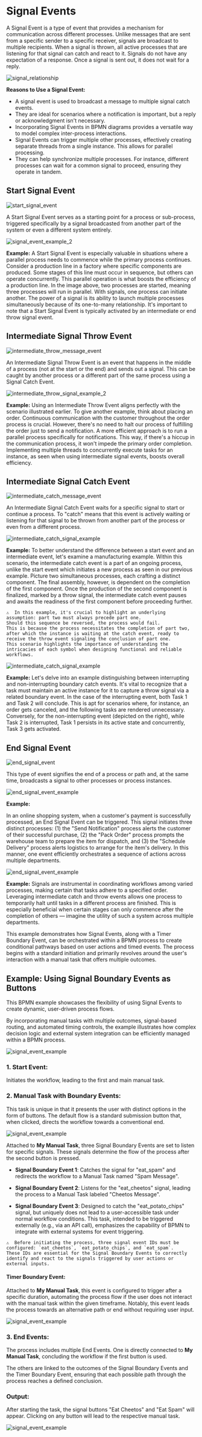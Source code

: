 # Signal Events

A Signal Event is a type of event that provides a mechanism for communication across different processes.
Unlike messages that are sent from a specific sender to a specific receiver, signals are broadcast to multiple recipients.
When a signal is thrown, all active processes that are listening for that signal can catch and react to it.
Signals do not have any expectation of a response.
Once a signal is sent out, it does not wait for a reply.

 ![signal_relationship](/images/signal_relationships.png)

**Reasons to Use a Signal Event:**

- A signal event is used to broadcast a message to multiple signal catch events.
- They are ideal for scenarios where a notification is important, but a reply or acknowledgment isn't necessary.
- Incorporating Signal Events in BPMN diagrams provides a versatile way to model complex inter-process interactions.
- Signal Events can trigger multiple other processes, effectively creating separate threads from a single instance. This allows for parallel processing.
- They can help synchronize multiple processes. For instance, different processes can wait for a common signal to proceed, ensuring they operate in tandem.

## Start Signal Event

![start_signal_event](/images/start_signal_event.png)

A Start Signal Event serves as a starting point for a process or sub-process, triggered specifically by a signal broadcasted from another part of the system or even a different system entirely.

![signal_event_example_2](/images/signal_event_example_2.png)

**Example:**
A Start Signal Event is especially valuable in situations where a parallel process needs to commence while the primary process continues.
Consider a production line in a factory where specific components are produced.
Some stages of this line must occur in sequence, but others can operate concurrently.
This parallel operation is what boosts the efficiency of a production line.
In the image above, two processes are started, meaning three processes will run in parallel.
With signals, one process can initiate another.
The power of a signal is its ability to launch multiple processes simultaneously because of its one-to-many relationship.
It's important to note that a Start Signal Event is typically activated by an intermediate or end throw signal event.

## Intermediate Signal Throw Event

![intermediate_throw_message_event](/images/intermediate_throw_signal_event.png)

An Intermediate Signal Throw Event is an event that happens in the middle of a process (not at the start or the end) and sends out a signal.
This can be caught by another process or a different part of the same process using a Signal Catch Event.

![intermediate_throw_signal_example_2](/images/intermediate_throw_signal_example_2.png)

**Example:**
Using an Intermediate Throw Event aligns perfectly with the scenario illustrated earlier.
To give another example, think about placing an order.
Continuous communication with the customer throughout the order process is crucial.
However, there's no need to halt our process of fulfilling the order just to send a notification.
A more efficient approach is to run a parallel process specifically for notifications.
This way, if there's a hiccup in the communication process, it won't impede the primary order completion.
Implementing multiple threads to concurrently execute tasks for an instance, as seen when using intermediate signal events, boosts overall efficiency.

## Intermediate Signal Catch Event

![intermediate_catch_message_event](/images/intermediate_catch_signal_event.png)

An Intermediate Signal Catch Event waits for a specific signal to start or continue a process.
To "catch" means that this event is actively waiting or listening for that signal to be thrown from another part of the process or even from a different process.

![intermediate_catch_signal_example](/images/intermediate_catch_signal_example.png)

**Example:**
To better understand the difference between a start event and an intermediate event, let's examine a manufacturing example.
Within this scenario, the intermediate catch event is a part of an ongoing process, unlike the start event which initiates a new process as seen in our previous example.
Picture two simultaneous processes, each crafting a distinct component.
The final assembly, however, is dependent on the completion of the first component.
Once the production of the second component is finalized, marked by a throw signal, the intermediate catch event pauses and awaits the readiness of the first component before proceeding further.
```{admonition} Note
⚠  In this example, it's crucial to highlight an underlying assumption: part two must always precede part one.
Should this sequence be reversed, the process would fail.
This is because the process necessitates the completion of part two, after which the instance is waiting at the catch event, ready to receive the throw event signaling the conclusion of part one.
This scenario highlights the importance of understanding the intricacies of each symbol when designing functional and reliable workflows.
```

![intermediate_catch_signal_example](/images/intermediate_catch_signal_example_2.png)

**Example:**
Let's delve into an example distinguishing between interrupting and non-interrupting boundary catch events.
It's vital to recognize that a task must maintain an active instance for it to capture a throw signal via a related boundary event.
In the case of the interrupting event, both Task 1 and Task 2 will conclude.
This is apt for scenarios where, for instance, an order gets canceled, and the following tasks are rendered unnecessary.
Conversely, for the non-interrupting event (depicted on the right), while Task 2 is interrupted, Task 1 persists in its active state and concurrently, Task 3 gets activated.

## End Signal Event

![end_signal_event](/images/end_signal_event.png)

This type of event signifies the end of a process or path and, at the same time, broadcasts a signal to other processes or process instances.

![end_signal_event_example](/images/end_signal_event_example.png)

**Example:**

In an online shopping system, when a customer's payment is successfully processed, an End Signal Event can be triggered.
This signal initiates three distinct processes: (1) the "Send Notification" process alerts the customer of their successful purchase, (2) the "Pack Order" process prompts the warehouse team to prepare the item for dispatch, and (3) the "Schedule Delivery" process alerts logistics to arrange for the item's delivery.
In this manner, one event efficiently orchestrates a sequence of actions across multiple departments.

![end_signal_event_example](/images/signal_sync_example.png)

**Example:**
Signals are instrumental in coordinating workflows among varied processes, making certain that tasks adhere to a specified order.
Leveraging intermediate catch and throw events allows one process to temporarily halt until tasks in a different process are finished.
This is especially beneficial when certain stages can only commence after the completion of others — imagine the utility of such a system across multiple departments.

This example demonstrates how Signal Events, along with a Timer Boundary Event, can be orchestrated within a BPMN process to create conditional pathways based on user actions and timed events.
The process begins with a standard initiation and primarily revolves around the user's interaction with a manual task that offers multiple outcomes.

## Example: Using Signal Boundary Events as Buttons

This BPMN example showcases the flexibility of using Signal Events to create dynamic, user-driven process flows.

By incorporating manual tasks with multiple outcomes, signal-based routing, and automated timing controls, the example illustrates how complex decision logic and external system integration can be efficiently managed within a BPMN process.

![signal_event_example](/images/Signal_events_spiff_example.png)

### 1. **Start Event**:

Initiates the workflow, leading to the first and main manual task.

### 2. **Manual Task with Boundary Events**:

This task is unique in that it presents the user with distinct options in the form of buttons.
The default flow is a standard submission button that, when clicked, directs the workflow towards a conventional end.

![signal_event_example](/images/Signal_events_spiff_example1.png)

Attached to **My Manual Task**, three Signal Boundary Events are set to listen for specific signals.
These signals determine the flow of the process after the second button is pressed.

- **Signal Boundary Event 1**:
Catches the signal for "eat_spam" and redirects the workflow to a Manual Task named "Spam Message".

- **Signal Boundary Event 2**:
Listens for the "eat_cheetos" signal, leading the process to a Manual Task labeled "Cheetos Message".

- **Signal Boundary Event 3**:
Designed to catch the "eat_potato_chips" signal, but uniquely does not lead to a user-accessible task under normal workflow conditions. 
This task, intended to be triggered externally (e.g., via an API call), emphasizes the capability of BPMN to integrate with external systems for event triggering.
```{admonition} Note
⚠  Before initiating the process, three signal event IDs must be configured: `eat_cheetos`, `eat_potato_chips`, and `eat_spam`.
These IDs are essential for the Signal Boundary Events to correctly identify and react to the signals triggered by user actions or external inputs.
```

#### **Timer Boundary Event**:

Attached to **My Manual Task**, this event is configured to trigger after a specific duration, automating the process flow if the user does not interact with the manual task within the given timeframe.
Notably, this event leads the process towards an alternative path or end without requiring user input.

![signal_event_example](/images/Signal_events_spiff_example6.png)

### 3. **End Events**:

The process includes multiple End Events.
One is directly connected to **My Manual Task**, concluding the workflow if the first button is used.

The others are linked to the outcomes of the Signal Boundary Events and the Timer Boundary Event, ensuring that each possible path through the process reaches a defined conclusion.

### Output:

After starting the task, the signal buttons "Eat Cheetos" and "Eat Spam" will appear.
Clicking on any button will lead to the respective manual task.

![signal_event_example](/images/Signal_events_spiff_example3.png)
